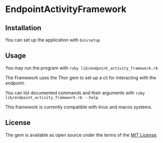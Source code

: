 # EndpointActivityFramework

## Installation
You can set up the application with `bin/setup`

## Usage

You may run the program with `ruby lib/endpoint_activity_framework.rb`

The Framework uses the Thor gem to set up a cli for interacting with the endpoint.

You can list documented commands and their arguments with `ruby lib/endpoint_activity_framework.rb --help`

This framework is currently compatible with linux and macos systems.

## License

The gem is available as open source under the terms of the [MIT License](https://opensource.org/licenses/MIT).
